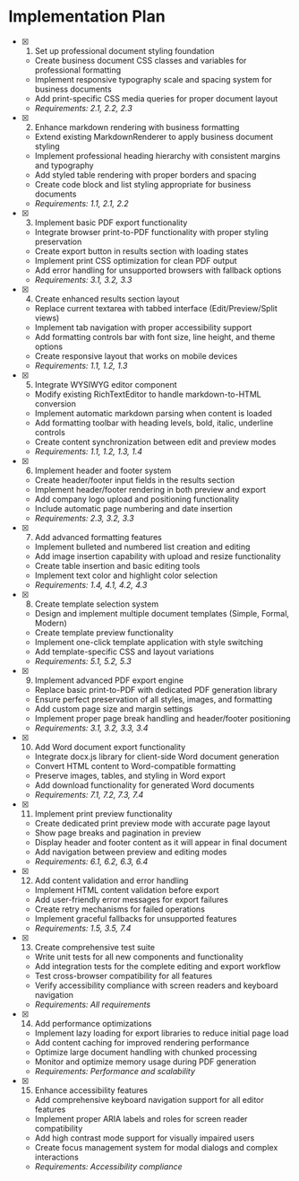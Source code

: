 # Implementation Plan

- [x] 1. Set up professional document styling foundation





  - Create business document CSS classes and variables for professional formatting
  - Implement responsive typography scale and spacing system for business documents
  - Add print-specific CSS media queries for proper document layout
  - _Requirements: 2.1, 2.2, 2.3_

- [x] 2. Enhance markdown rendering with business formatting


  - Extend existing MarkdownRenderer to apply business document styling
  - Implement professional heading hierarchy with consistent margins and typography
  - Add styled table rendering with proper borders and spacing
  - Create code block and list styling appropriate for business documents
  - _Requirements: 1.1, 2.1, 2.2_

- [x] 3. Implement basic PDF export functionality



  - Integrate browser print-to-PDF functionality with proper styling preservation
  - Create export button in results section with loading states
  - Implement print CSS optimization for clean PDF output
  - Add error handling for unsupported browsers with fallback options
  - _Requirements: 3.1, 3.2, 3.3_

- [x] 4. Create enhanced results section layout



  - Replace current textarea with tabbed interface (Edit/Preview/Split views)
  - Implement tab navigation with proper accessibility support
  - Add formatting controls bar with font size, line height, and theme options
  - Create responsive layout that works on mobile devices
  - _Requirements: 1.1, 1.2, 1.3_

- [x] 5. Integrate WYSIWYG editor component



  - Modify existing RichTextEditor to handle markdown-to-HTML conversion
  - Implement automatic markdown parsing when content is loaded
  - Add formatting toolbar with heading levels, bold, italic, underline controls
  - Create content synchronization between edit and preview modes
  - _Requirements: 1.1, 1.2, 1.3, 1.4_

- [x] 6. Implement header and footer system





  - Create header/footer input fields in the results section
  - Implement header/footer rendering in both preview and export
  - Add company logo upload and positioning functionality
  - Include automatic page numbering and date insertion
  - _Requirements: 2.3, 3.2, 3.3_

- [x] 7. Add advanced formatting features





  - Implement bulleted and numbered list creation and editing
  - Add image insertion capability with upload and resize functionality
  - Create table insertion and basic editing tools
  - Implement text color and highlight color selection
  - _Requirements: 1.4, 4.1, 4.2, 4.3_

- [x] 8. Create template selection system





  - Design and implement multiple document templates (Simple, Formal, Modern)
  - Create template preview functionality
  - Implement one-click template application with style switching
  - Add template-specific CSS and layout variations
  - _Requirements: 5.1, 5.2, 5.3_

- [x] 9. Implement advanced PDF export engine








  - Replace basic print-to-PDF with dedicated PDF generation library
  - Ensure perfect preservation of all styles, images, and formatting
  - Add custom page size and margin settings
  - Implement proper page break handling and header/footer positioning
  - _Requirements: 3.1, 3.2, 3.3, 3.4_

- [x] 10. Add Word document export functionality





  - Integrate docx.js library for client-side Word document generation
  - Convert HTML content to Word-compatible formatting
  - Preserve images, tables, and styling in Word export
  - Add download functionality for generated Word documents
  - _Requirements: 7.1, 7.2, 7.3, 7.4_

- [x] 11. Implement print preview functionality





  - Create dedicated print preview mode with accurate page layout
  - Show page breaks and pagination in preview
  - Display header and footer content as it will appear in final document
  - Add navigation between preview and editing modes
  - _Requirements: 6.1, 6.2, 6.3, 6.4_

- [x] 12. Add content validation and error handling





  - Implement HTML content validation before export
  - Add user-friendly error messages for export failures
  - Create retry mechanisms for failed operations
  - Implement graceful fallbacks for unsupported features
  - _Requirements: 1.5, 3.5, 7.4_

- [x] 13. Create comprehensive test suite





  - Write unit tests for all new components and functionality
  - Add integration tests for the complete editing and export workflow
  - Test cross-browser compatibility for all features
  - Verify accessibility compliance with screen readers and keyboard navigation
  - _Requirements: All requirements_

- [x] 14. Add performance optimizations








  - Implement lazy loading for export libraries to reduce initial page load
  - Add content caching for improved rendering performance
  - Optimize large document handling with chunked processing
  - Monitor and optimize memory usage during PDF generation
  - _Requirements: Performance and scalability_

- [x] 15. Enhance accessibility features





  - Add comprehensive keyboard navigation support for all editor features
  - Implement proper ARIA labels and roles for screen reader compatibility
  - Add high contrast mode support for visually impaired users
  - Create focus management system for modal dialogs and complex interactions
  - _Requirements: Accessibility compliance_